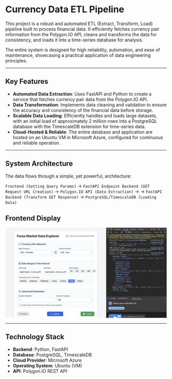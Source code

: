 

# Currency Data ETL Pipeline

This project is a robust and automated ETL (Extract, Transform, Load) pipeline built to process financial data. It efficiently fetches currency pair information from the Polygon.IO API, cleans and transforms the data for consistency, and loads it into a time-series database for analysis.

The entire system is designed for high reliability, automation, and ease of maintenance, showcasing a practical application of data engineering principles.

---

## Key Features

* **Automated Data Extraction**: Uses FastAPI and Python to create a service that fetches currency pair data from the Polygon.IO API.
* **Data Transformation**: Implements data cleaning and validation to ensure the accuracy and consistency of the financial data before storage.
* **Scalable Data Loading**: Efficiently handles and loads large datasets, with an initial load of approximately 2 million rows into a PostgreSQL database with the TimescaleDB extension for time-series data.
* **Cloud-Hosted & Reliable**: The entire database and application are hosted on an Ubuntu VM in Microsoft Azure, configured for continuous and reliable operation.

---

## System Architecture

The data flows through a simple, yet powerful, architecture:

`Frontend (Setting Query Params)` -> `FastAPI Endpoint Backend (GET Request URL Creation)` -> `Polygon.IO API (Data Extraction)`  -> -> `FastAPI Backend (Transform GET Response)` -> `PostgreSQL/TimescaleDB (Loading Data)`

## Frontend Display
![Frontend Display](/images/frontend.png)

---

## Technology Stack

* **Backend**: Python, FastAPI
* **Database**: PostgreSQL, TimescaleDB
* **Cloud Provider**: Microsoft Azure
* **Operating System**: Ubuntu (VM)
* **API**: Polygon.IO REST API
